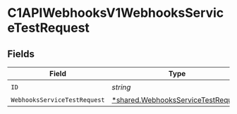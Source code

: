 # C1APIWebhooksV1WebhooksServiceTestRequest


## Fields

| Field                                                                                          | Type                                                                                           | Required                                                                                       | Description                                                                                    |
| ---------------------------------------------------------------------------------------------- | ---------------------------------------------------------------------------------------------- | ---------------------------------------------------------------------------------------------- | ---------------------------------------------------------------------------------------------- |
| `ID`                                                                                           | *string*                                                                                       | :heavy_check_mark:                                                                             | N/A                                                                                            |
| `WebhooksServiceTestRequest`                                                                   | [*shared.WebhooksServiceTestRequest](../../../pkg/models/shared/webhooksservicetestrequest.md) | :heavy_minus_sign:                                                                             | N/A                                                                                            |